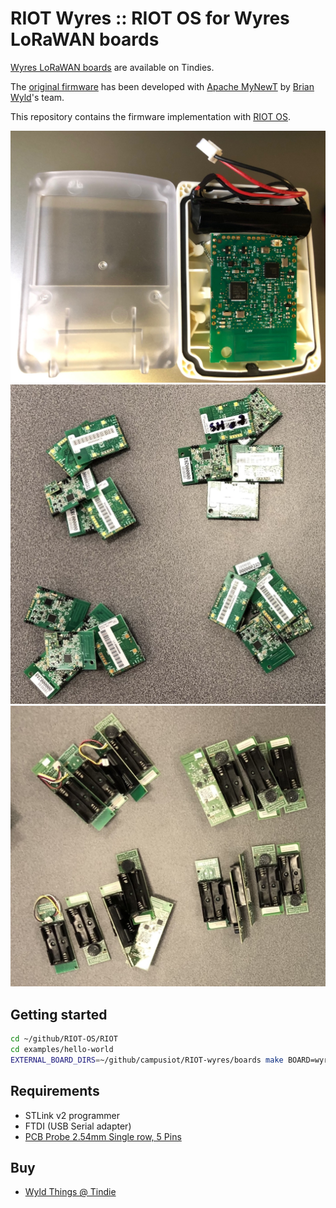 # RIOT Wyres :: RIOT OS for Wyres LoRaWAN boards

[Wyres LoRaWAN boards](https://www.tindie.com/products/wyld-things/lorawan-sensor-board/) are available on Tindies.

The [original firmware](https://github.com/wyres/mynewt_app_iocontrol) has been developed with [Apache MyNewT](https://mynewt.apache.org/) by [Brian Wyld](https://github.com/brianwyld)'s team.

This repository contains the firmware implementation with [RIOT OS](https://github.com/RIOT-OS/RIOT).

![Wyld Things](docs/wyldthings-01.jpg)
![wyres_base](docs/wyres_base.jpg)
![wyres_proto](docs/wyres_proto.jpg)

## Getting started

```bash
cd ~/github/RIOT-OS/RIOT
cd examples/hello-world
EXTERNAL_BOARD_DIRS=~/github/campusiot/RIOT-wyres/boards make BOARD=wyres_base
```

## Requirements
* STLink v2 programmer
* FTDI (USB Serial adapter)
* [PCB Probe 2.54mm Single row, 5 Pins](https://fr.aliexpress.com/item/1005001409579446.html)

## Buy
* [Wyld Things @ Tindie](https://www.tindie.com/stores/wyld-things/)
